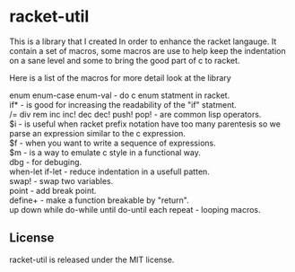 racket-util
=========================

This is a library that I created In order to
enhance the racket langauge.
It contain a set of macros, some macros are use
to help keep the indentation on a sane level and
some to bring the good part of c to racket.

Here is a list of the macros for more detail
look at the library

enum enum-case enum-val - do c enum statment in racket.  
if* - is good for increasing the readability of the "if" statment.  
/= div rem inc inc! dec dec! push! pop! - are common lisp operators.  
$i - is useful when racket prefix notation have too many parentesis
so we parse an expression similar to the c expression.  
$f - when you want to write a sequence of expressions.  
$m - is a way to emulate c style in a functional way.  
dbg - for debuging.  
when-let if-let - reduce indentation in a usefull patten.  
swap! - swap two variables.  
point - add break point.  
define+ - make a function breakable by "return".  
up down while do-while until do-until each repeat - looping macros.

License
-------
racket-util is released under the MIT license.
